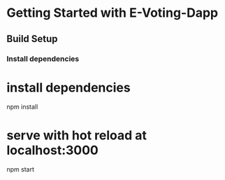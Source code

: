 # Getting Started with E-Voting-Dapp



## Build Setup
### Install dependencies
# install dependencies
npm install

# serve with hot reload at localhost:3000
npm start



